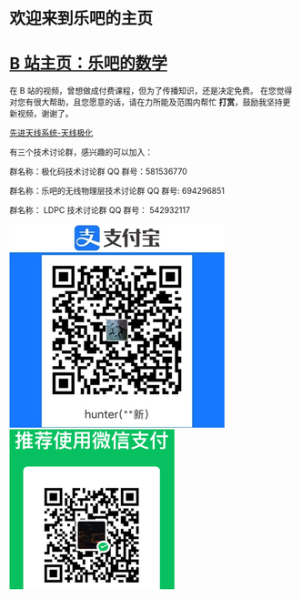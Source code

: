 # 欢迎来到乐吧的主页
# [B 站主页：乐吧的数学](https://space.bilibili.com/440505187)



在 B 站的视频，曾想做成付费课程，但为了传播知识，还是决定免费。
在您觉得对您有很大帮助，且您愿意的话，请在力所能及范围内帮忙 **打赏**，鼓励我坚持更新视频，谢谢了。

[先进天线系统-天线极化](/AAS.html) 





有三个技术讨论群，感兴趣的可以加入：



群名称：极化码技术讨论群
QQ 群号：581536770

群名称：乐吧的无线物理层技术讨论群
QQ 群号: 694296851

群名称： LDPC 技术讨论群
QQ 群号： 542932117



![Zhi_Fu_Bao](./\Zhi_Fu_Bao.jpg)![WeiXin](./WeiXin.png)